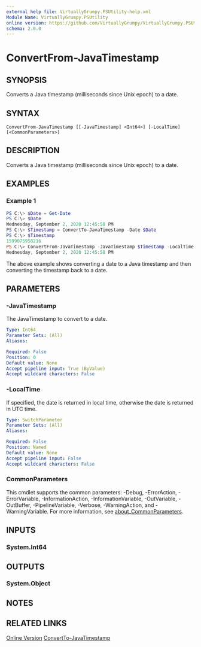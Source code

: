 ```yaml
---
external help file: VirtuallyGrumpy.PSUtility-help.xml
Module Name: VirtuallyGrumpy.PSUtility
online version: https://github.com/VirtuallyGrumpy/VirtuallyGrumpy.PSUtility/blob/main/docs/ConvertFrom-JavaTimestamp.md
schema: 2.0.0
---
```


# ConvertFrom-JavaTimestamp

## SYNOPSIS
Converts a Java timestamp (milliseconds since Unix epoch) to a date.

## SYNTAX

```
ConvertFrom-JavaTimestamp [[-JavaTimestamp] <Int64>] [-LocalTime] [<CommonParameters>]
```

## DESCRIPTION
Converts a Java timestamp (milliseconds since Unix epoch) to a date.

## EXAMPLES

### Example 1
```powershell
PS C:\> $Date = Get-Date
PS C:\> $Date
Wednesday, September 2, 2020 12:45:58 PM
PS C:\> $Timestamp = ConvertTo-JavaTimestamp -Date $Date
PS C:\> $Timestamp
1599075958216
PS C:\> ConvertFrom-JavaTimestamp -JavaTimestamp $Timestamp -LocalTime
Wednesday, September 2, 2020 12:45:58 PM
```

The above example shows converting a date to a Java timestamp and then converting the timestamp back to a date.

## PARAMETERS

### -JavaTimestamp
The JavaTimestamp to convert to a date.

```yaml
Type: Int64
Parameter Sets: (All)
Aliases:

Required: False
Position: 0
Default value: None
Accept pipeline input: True (ByValue)
Accept wildcard characters: False
```

### -LocalTime
If specified, the date is returned in local time, otherwise the date is returned in UTC time.

```yaml
Type: SwitchParameter
Parameter Sets: (All)
Aliases:

Required: False
Position: Named
Default value: None
Accept pipeline input: False
Accept wildcard characters: False
```

### CommonParameters
This cmdlet supports the common parameters: -Debug, -ErrorAction, -ErrorVariable, -InformationAction, -InformationVariable, -OutVariable, -OutBuffer, -PipelineVariable, -Verbose, -WarningAction, and -WarningVariable. For more information, see [about_CommonParameters](http://go.microsoft.com/fwlink/?LinkID=113216).

## INPUTS

### System.Int64
## OUTPUTS

### System.Object
## NOTES

## RELATED LINKS

[Online Version](https://github.com/VirtuallyGrumpy/VirtuallyGrumpy.PSUtility/blob/main/docs/ConvertFrom-JavaTimestamp.md)
[ConvertTo-JavaTimestamp]()
